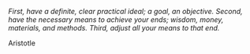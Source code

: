 <i>First, have a definite, clear practical ideal; a goal, an objective. Second, have the necessary means to achieve your ends; wisdom, money, materials, and methods. Third, adjust all your means to that end.</i>

Aristotle
